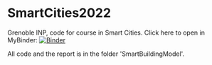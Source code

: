 # SmartCities2022
Grenoble INP, code for course in Smart Cities. Click here to open in MyBinder: 
[![Binder](https://mybinder.org/badge_logo.svg)](https://mybinder.org/v2/gh/Lastbil/SmartCities2022.git/HEAD)

All code and the report is in the folder 'SmartBuildingModel'.
